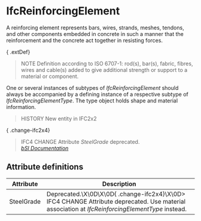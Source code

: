 IfcReinforcingElement
=====================
A reinforcing element represents bars, wires, strands, meshes, tendons, and
other components embedded in concrete in such a manner that the reinforcement
and the concrete act together in resisting forces.  
  
{ .extDef}  
> NOTE  Definition according to ISO 6707-1: rod(s), bar(s), fabric, fibres,
> wires and cable(s) added to give additional strength or support to a
> material or component.  
  
One or several instances of subtypes of _IfcReinforcingElement_ should always
be accompanied by a defining instance of a respective subtype of
_IfcReinforcingElementType_. The type object holds shape and material
information.  
  
> HISTORY  New entity in IFC2x2  
  
{ .change-ifc2x4}  
> IFC4 CHANGE  Attribute _SteelGrade_ deprecated.  
[ _bSI
Documentation_](https://standards.buildingsmart.org/IFC/DEV/IFC4_2/FINAL/HTML/schema/ifcstructuralelementsdomain/lexical/ifcreinforcingelement.htm)


Attribute definitions
---------------------
| Attribute   | Description                                                                                                                                      |
|-------------|--------------------------------------------------------------------------------------------------------------------------------------------------|
| SteelGrade  | Deprecated.\X\0D\X\0D{ .change-ifc2x4}\X\0D> IFC4 CHANGE  Attribute deprecated. Use material association at _IfcReinforcingElementType_ instead. |

